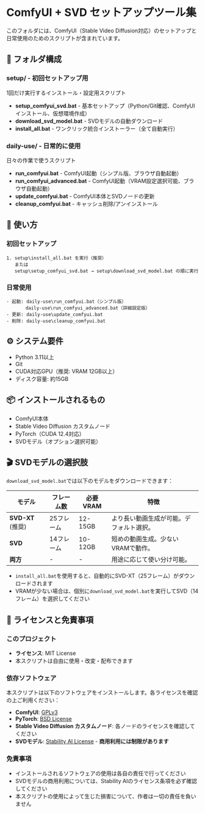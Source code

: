 # ComfyUI + SVD セットアップツール集

このフォルダには、ComfyUI（Stable Video Diffusion対応）のセットアップと日常使用のためのスクリプトが含まれています。

## 📁 フォルダ構成

### setup/ - 初回セットアップ用
1回だけ実行するインストール・設定用スクリプト

- **setup_comfyui_svd.bat** - 基本セットアップ（Python/Git確認、ComfyUIインストール、仮想環境作成）
- **download_svd_model.bat** - SVDモデルの自動ダウンロード
- **install_all.bat** - ワンクリック統合インストーラー（全て自動実行）

### daily-use/ - 日常的に使用
日々の作業で使うスクリプト

- **run_comfyui.bat** - ComfyUI起動（シンプル版、ブラウザ自動起動）
- **run_comfyui_advanced.bat** - ComfyUI起動（VRAM設定選択可能、ブラウザ自動起動）
- **update_comfyui.bat** - ComfyUI本体とSVDノードの更新
- **cleanup_comfyui.bat** - キャッシュ削除/アンインストール

## 🚀 使い方

### 初回セットアップ
```
1. setup\install_all.bat を実行（推奨）
   または
   setup\setup_comfyui_svd.bat → setup\download_svd_model.bat の順に実行
```

### 日常使用
```
- 起動: daily-use\run_comfyui.bat（シンプル版）
       daily-use\run_comfyui_advanced.bat（詳細設定版）
- 更新: daily-use\update_comfyui.bat
- 削除: daily-use\cleanup_comfyui.bat
```

## ⚙️ システム要件
- Python 3.11以上
- Git
- CUDA対応GPU（推奨: VRAM 12GB以上）
- ディスク容量: 約15GB

## 📦 インストールされるもの
- ComfyUI本体
- Stable Video Diffusion カスタムノード
- PyTorch（CUDA 12.4対応）
- SVDモデル（オプション選択可能）

## 🎬 SVDモデルの選択肢

`download_svd_model.bat`では以下のモデルをダウンロードできます：

| モデル | フレーム数 | 必要VRAM | 特徴 |
|--------|-----------|----------|------|
| **SVD-XT** (推奨) | 25フレーム | 12-15GB | より長い動画生成が可能。デフォルト選択。 |
| **SVD** | 14フレーム | 10-12GB | 短めの動画生成。少ないVRAMで動作。 |
| **両方** | - | - | 用途に応じて使い分け可能。 |

- `install_all.bat`を使用すると、自動的にSVD-XT（25フレーム）がダウンロードされます
- VRAMが少ない場合は、個別に`download_svd_model.bat`を実行してSVD（14フレーム）を選択してください

## 📜 ライセンスと免責事項

### このプロジェクト
- **ライセンス**: MIT License
- 本スクリプトは自由に使用・改変・配布できます

### 依存ソフトウェア
本スクリプトは以下のソフトウェアをインストールします。各ライセンスを確認の上ご利用ください：

- **ComfyUI**: [GPLv3](https://github.com/comfyanonymous/ComfyUI/blob/master/LICENSE)
- **PyTorch**: [BSD License](https://github.com/pytorch/pytorch/blob/main/LICENSE)
- **Stable Video Diffusion カスタムノード**: 各ノードのライセンスを確認してください
- **SVDモデル**: [Stability AI License](https://huggingface.co/stabilityai/stable-video-diffusion-img2vid-xt/blob/main/LICENSE) - **商用利用には制限があります**

### 免責事項
- インストールされるソフトウェアの使用は各自の責任で行ってください
- SVDモデルの商用利用については、Stability AIのライセンス条項を必ず確認してください
- 本スクリプトの使用によって生じた損害について、作者は一切の責任を負いません
